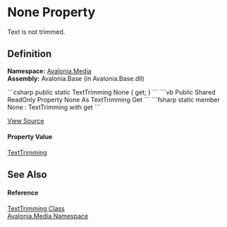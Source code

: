 # None Property


Text is not trimmed.



## Definition
**Namespace:** <a href="N_Avalonia_Media">Avalonia.Media</a>  
**Assembly:** Avalonia.Base (in Avalonia.Base.dll)

<Tabs groupId="api-code-preview">
<TabItem value="csharp" label="C#">
```csharp
public static TextTrimming None { get; }
```
</TabItem>
<TabItem value="vb" label="VB">
```vb
Public Shared ReadOnly Property None As TextTrimming
	Get
```
</TabItem>
<TabItem value="fsharp" label="F#">
```fsharp
static member None : TextTrimming with get
```
</TabItem>
</Tabs>



<a href="https://github.com/AvaloniaUI/Avalonia/tree/master/src/Avalonia.Base/Media/TextTrimming.cs#L16" title="View the source code">View Source</a>



#### Property Value
<a href="T_Avalonia_Media_TextTrimming">TextTrimming</a>

## See Also


#### Reference
<a href="T_Avalonia_Media_TextTrimming">TextTrimming Class</a>  
<a href="N_Avalonia_Media">Avalonia.Media Namespace</a>  


